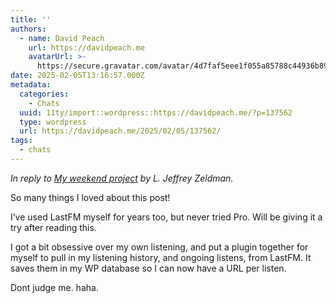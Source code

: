 ```yaml
---
title: ''
authors:
  - name: David Peach
    url: https://davidpeach.me
    avatarUrl: >-
      https://secure.gravatar.com/avatar/4d7faf5eee1f055a85788c44936b8995eaab6dfb004e7854ec747ccb272e91ee?s=96&d=mm&r=g
date: 2025-02-05T13:16:57.000Z
metadata:
  categories:
    - Chats
  uuid: 11ty/import::wordpress::https://davidpeach.me/?p=137562
  type: wordpress
  url: https://davidpeach.me/2025/02/05/137562/
tags:
  - chats
---
```

_In reply to [My weekend project](https://zeldman.com/2025/02/02/my-weekend-project-collage-music-standards-neurodiversity/) by L. Jeffrey Zeldman._

So many things I loved about this post!

I’ve used LastFM myself for years too, but never tried Pro. Will be giving it a try after reading this.

I got a bit obsessive over my own listening, and put a plugin together for myself to pull in my listening history, and ongoing listens, from LastFM. It saves them in my WP database so I can now have a URL per listen.

Dont judge me. haha.